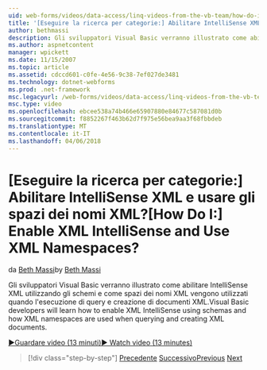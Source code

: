 ```yaml
---
uid: web-forms/videos/data-access/linq-videos-from-the-vb-team/how-do-i-enable-xml-intellisense-and-use-xml-namespaces
title: '[Eseguire la ricerca per categorie:] Abilitare IntelliSense XML e usare gli spazi dei nomi XML? | Microsoft Docs'
author: bethmassi
description: Gli sviluppatori Visual Basic verranno illustrato come abilitare IntelliSense XML utilizzando gli schemi e come spazi dei nomi XML vengono utilizzati quando l'esecuzione di query e creazione di documenti XML.
ms.author: aspnetcontent
manager: wpickett
ms.date: 11/15/2007
ms.topic: article
ms.assetid: cdccd601-c0fe-4e56-9c38-7ef027de3481
ms.technology: dotnet-webforms
ms.prod: .net-framework
msc.legacyurl: /web-forms/videos/data-access/linq-videos-from-the-vb-team/how-do-i-enable-xml-intellisense-and-use-xml-namespaces
msc.type: video
ms.openlocfilehash: ebcee538a74b466e65907880e84677c587081d0b
ms.sourcegitcommit: f8852267f463b62d7f975e56bea9aa3f68fbbdeb
ms.translationtype: MT
ms.contentlocale: it-IT
ms.lasthandoff: 04/06/2018
---
```

<a name="how-do-i-enable-xml-intellisense-and-use-xml-namespaces"></a><span data-ttu-id="8effb-104">[Eseguire la ricerca per categorie:] Abilitare IntelliSense XML e usare gli spazi dei nomi XML?</span><span class="sxs-lookup"><span data-stu-id="8effb-104">[How Do I:] Enable XML IntelliSense and Use XML Namespaces?</span></span>
====================
<span data-ttu-id="8effb-105">da [Beth Massi](https://github.com/bethmassi)</span><span class="sxs-lookup"><span data-stu-id="8effb-105">by [Beth Massi](https://github.com/bethmassi)</span></span>

<span data-ttu-id="8effb-106">Gli sviluppatori Visual Basic verranno illustrato come abilitare IntelliSense XML utilizzando gli schemi e come spazi dei nomi XML vengono utilizzati quando l'esecuzione di query e creazione di documenti XML.</span><span class="sxs-lookup"><span data-stu-id="8effb-106">Visual Basic developers will learn how to enable XML IntelliSense using schemas and how XML namespaces are used when querying and creating XML documents.</span></span>

[<span data-ttu-id="8effb-107">&#9654;Guardare video (13 minuti)</span><span class="sxs-lookup"><span data-stu-id="8effb-107">&#9654; Watch video (13 minutes)</span></span>](https://channel9.msdn.com/Blogs/ASP-NET-Site-Videos/how-do-i-enable-xml-intellisense-and-use-xml-namespaces)

> [!div class="step-by-step"]
> <span data-ttu-id="8effb-108">[Precedente](how-do-i-get-started-with-linq-to-xml.md)
> [Successivo](how-do-i-create-xml-documents-from-sql-data.md)</span><span class="sxs-lookup"><span data-stu-id="8effb-108">[Previous](how-do-i-get-started-with-linq-to-xml.md)
[Next](how-do-i-create-xml-documents-from-sql-data.md)</span></span>
